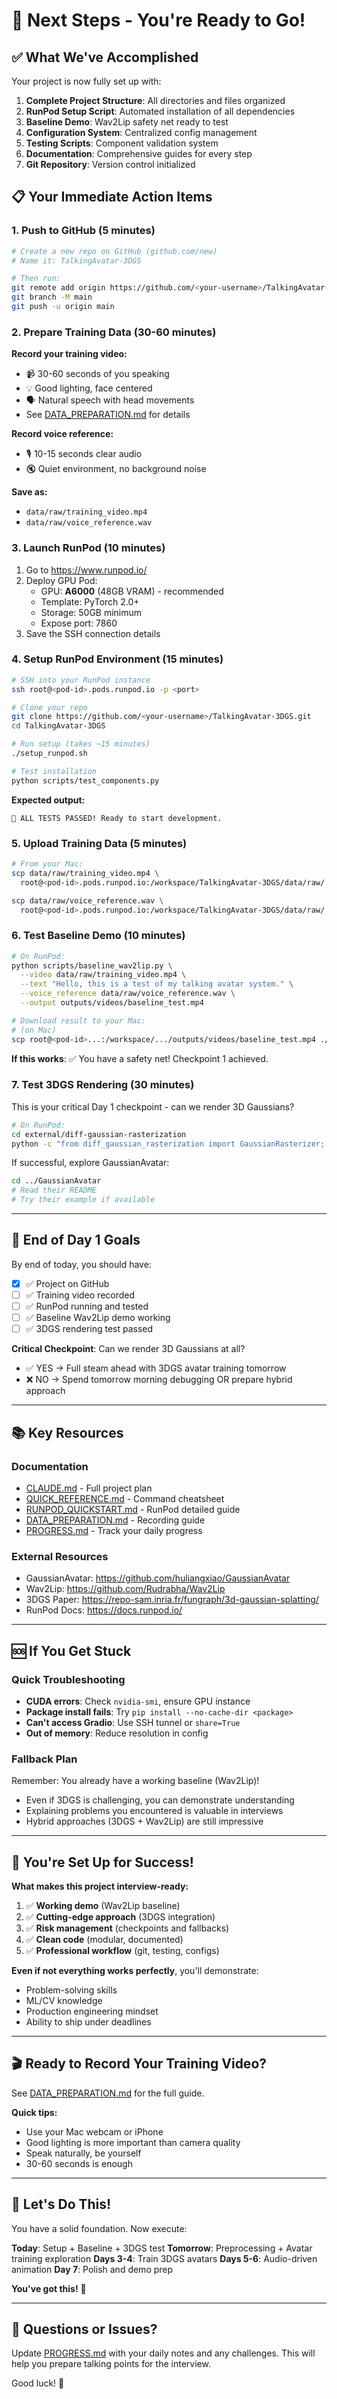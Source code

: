 # 🚀 Next Steps - You're Ready to Go!

## ✅ What We've Accomplished

Your project is now fully set up with:

1. **Complete Project Structure**: All directories and files organized
2. **RunPod Setup Script**: Automated installation of all dependencies
3. **Baseline Demo**: Wav2Lip safety net ready to test
4. **Configuration System**: Centralized config management
5. **Testing Scripts**: Component validation system
6. **Documentation**: Comprehensive guides for every step
7. **Git Repository**: Version control initialized

## 📋 Your Immediate Action Items

### 1. Push to GitHub (5 minutes)

```bash
# Create a new repo on GitHub (github.com/new)
# Name it: TalkingAvatar-3DGS

# Then run:
git remote add origin https://github.com/<your-username>/TalkingAvatar-3DGS.git
git branch -M main
git push -u origin main
```

### 2. Prepare Training Data (30-60 minutes)

**Record your training video:**
- 📹 30-60 seconds of you speaking
- 💡 Good lighting, face centered
- 🗣️ Natural speech with head movements
- See [DATA_PREPARATION.md](DATA_PREPARATION.md) for details

**Record voice reference:**
- 🎙️ 10-15 seconds clear audio
- 🔇 Quiet environment, no background noise

**Save as:**
- `data/raw/training_video.mp4`
- `data/raw/voice_reference.wav`

### 3. Launch RunPod (10 minutes)

1. Go to https://www.runpod.io/
2. Deploy GPU Pod:
   - GPU: **A6000** (48GB VRAM) - recommended
   - Template: PyTorch 2.0+
   - Storage: 50GB minimum
   - Expose port: 7860
3. Save the SSH connection details

### 4. Setup RunPod Environment (15 minutes)

```bash
# SSH into your RunPod instance
ssh root@<pod-id>.pods.runpod.io -p <port>

# Clone your repo
git clone https://github.com/<your-username>/TalkingAvatar-3DGS.git
cd TalkingAvatar-3DGS

# Run setup (takes ~15 minutes)
./setup_runpod.sh

# Test installation
python scripts/test_components.py
```

**Expected output:**
```
🎉 ALL TESTS PASSED! Ready to start development.
```

### 5. Upload Training Data (5 minutes)

```bash
# From your Mac:
scp data/raw/training_video.mp4 \
  root@<pod-id>.pods.runpod.io:/workspace/TalkingAvatar-3DGS/data/raw/

scp data/raw/voice_reference.wav \
  root@<pod-id>.pods.runpod.io:/workspace/TalkingAvatar-3DGS/data/raw/
```

### 6. Test Baseline Demo (10 minutes)

```bash
# On RunPod:
python scripts/baseline_wav2lip.py \
  --video data/raw/training_video.mp4 \
  --text "Hello, this is a test of my talking avatar system." \
  --voice_reference data/raw/voice_reference.wav \
  --output outputs/videos/baseline_test.mp4

# Download result to your Mac:
# (on Mac)
scp root@<pod-id>...:/workspace/.../outputs/videos/baseline_test.mp4 ./
```

**If this works**: ✅ You have a safety net! Checkpoint 1 achieved.

### 7. Test 3DGS Rendering (30 minutes)

This is your critical Day 1 checkpoint - can we render 3D Gaussians?

```bash
# On RunPod:
cd external/diff-gaussian-rasterization
python -c "from diff_gaussian_rasterization import GaussianRasterizer; print('✅ Works!')"
```

If successful, explore GaussianAvatar:
```bash
cd ../GaussianAvatar
# Read their README
# Try their example if available
```

---

## 🎯 End of Day 1 Goals

By end of today, you should have:

- [x] ✅ Project on GitHub
- [ ] ✅ Training video recorded
- [ ] ✅ RunPod running and tested
- [ ] ✅ Baseline Wav2Lip demo working
- [ ] ✅ 3DGS rendering test passed

**Critical Checkpoint**: Can we render 3D Gaussians at all?
- ✅ YES → Full steam ahead with 3DGS avatar training tomorrow
- ❌ NO → Spend tomorrow morning debugging OR prepare hybrid approach

---

## 📚 Key Resources

### Documentation
- [CLAUDE.md](CLAUDE.md) - Full project plan
- [QUICK_REFERENCE.md](QUICK_REFERENCE.md) - Command cheatsheet
- [RUNPOD_QUICKSTART.md](RUNPOD_QUICKSTART.md) - RunPod detailed guide
- [DATA_PREPARATION.md](DATA_PREPARATION.md) - Recording guide
- [PROGRESS.md](PROGRESS.md) - Track your daily progress

### External Resources
- GaussianAvatar: https://github.com/huliangxiao/GaussianAvatar
- Wav2Lip: https://github.com/Rudrabha/Wav2Lip
- 3DGS Paper: https://repo-sam.inria.fr/fungraph/3d-gaussian-splatting/
- RunPod Docs: https://docs.runpod.io/

---

## 🆘 If You Get Stuck

### Quick Troubleshooting
- **CUDA errors**: Check `nvidia-smi`, ensure GPU instance
- **Package install fails**: Try `pip install --no-cache-dir <package>`
- **Can't access Gradio**: Use SSH tunnel or `share=True`
- **Out of memory**: Reduce resolution in config

### Fallback Plan
Remember: You already have a working baseline (Wav2Lip)!
- Even if 3DGS is challenging, you can demonstrate understanding
- Explaining problems you encountered is valuable in interviews
- Hybrid approaches (3DGS + Wav2Lip) are still impressive

---

## 💪 You're Set Up for Success!

**What makes this project interview-ready:**
1. ✅ **Working demo** (Wav2Lip baseline)
2. ✅ **Cutting-edge approach** (3DGS integration)
3. ✅ **Risk management** (checkpoints and fallbacks)
4. ✅ **Clean code** (modular, documented)
5. ✅ **Professional workflow** (git, testing, configs)

**Even if not everything works perfectly**, you'll demonstrate:
- Problem-solving skills
- ML/CV knowledge
- Production engineering mindset
- Ability to ship under deadlines

---

## 🎬 Ready to Record Your Training Video?

See [DATA_PREPARATION.md](DATA_PREPARATION.md) for the full guide.

**Quick tips:**
- Use your Mac webcam or iPhone
- Good lighting is more important than camera quality
- Speak naturally, be yourself
- 30-60 seconds is enough

---

## 🚀 Let's Do This!

You have a solid foundation. Now execute:

**Today**: Setup + Baseline + 3DGS test
**Tomorrow**: Preprocessing + Avatar training exploration
**Days 3-4**: Train 3DGS avatars
**Days 5-6**: Audio-driven animation
**Day 7**: Polish and demo prep

**You've got this!** 💪

---

## 📝 Questions or Issues?

Update [PROGRESS.md](PROGRESS.md) with your daily notes and any challenges.
This will help you prepare talking points for the interview.

Good luck! 🎯

